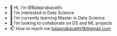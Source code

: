- 👋 Hi, I’m @Balaprabavathi
- 👀 I’m interested in Data Science
- 🌱 I’m currently learning Master in Data Science
- 💞️ I’m looking to collaborate on DS and ML projects
- 📫 How to reach me balaprabavathi18@gmail.com
 
<!---
Balaprabavathi/Balaprabavathi is a ✨ special ✨ repository because its `README.md` (this file) appears on your GitHub profile.
You can click the Preview link to take a look at your changes.
--->
